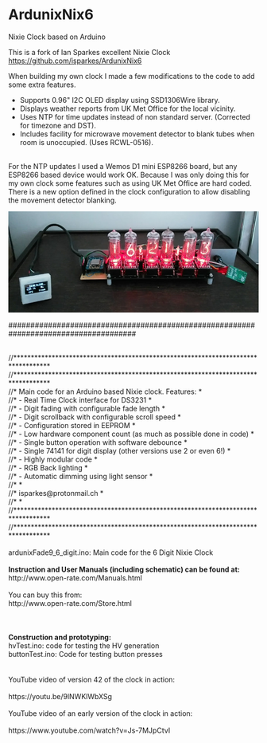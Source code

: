 # ArdunixNix6
Nixie Clock based on Arduino<br>

This is a fork of Ian Sparkes excellent Nixie Clock<br>
https://github.com/isparkes/ArdunixNix6<br>

When building my own clock I made a few modifications to the code to add some extra features.<br>
* Supports 0.96" I2C OLED display using SSD1306Wire library.
* Displays weather reports from UK Met Office for the local vicinity.
* Uses NTP for time updates instead of non standard server. (Corrected for timezone and DST).
* Includes facility for microwave movement detector to blank tubes when room is unoccupied. (Uses RCWL-0516).
<br>
For the NTP updates I used a Wemos D1 mini ESP8266 board, but any ESP8266 based device would work OK.
Because I was only doing this for my own clock some features such as using UK Met Office are hard coded.<br>
There is a new option defined in the clock configuration to allow disabling the movement detector blanking.<br>

![Nixie clock](/images/dereks_nixie.jpg)

#####################################################################################<br>

<br>
//**********************************************************************************<br>
//**********************************************************************************<br>
//* Main code for an Arduino based Nixie clock. Features:                          *<br>
//*  - Real Time Clock interface for DS3231                                        *<br>
//*  - Digit fading with configurable fade length                                  *<br>
//*  - Digit scrollback with configurable scroll speed                             *<br>
//*  - Configuration stored in EEPROM                                              *<br>
//*  - Low hardware component count (as much as possible done in code)             *<br>
//*  - Single button operation with software debounce                              *<br>
//*  - Single 74141 for digit display (other versions use 2 or even 6!)            *<br>
//*  - Highly modular code                                                         *<br>
//*  - RGB Back lighting                                                           *<br>
//*  - Automatic dimming using light sensor                                        *<br>
//*                                                                                *<br>
//*  isparkes@protonmail.ch                                                        *<br>
//*                                                                                *<br>
//**********************************************************************************<br>
//**********************************************************************************<br>
<br>
ardunixFade9_6_digit.ino: Main code for the 6 Digit Nixie Clock<br>
<br>
<strong>Instruction and User Manuals (including schematic) can be found at:</strong>
<br>
    http://www.open-rate.com/Manuals.html<br>
<br>
You can buy this from:
<br>
    http://www.open-rate.com/Store.html<br><br>
<br>
<br>
<strong>Construction and prototyping:</strong><br>
hvTest.ino: code for testing the HV generation<br>
buttonTest.ino: Code for testing button presses<br>
<br>
<br>
YouTube video of version 42 of the clock in action:<br>
<br>
https://youtu.be/9lNWKlWbXSg<br>
<br>
YouTube video of an early version of the clock in action:<br>
<br>
    https://www.youtube.com/watch?v=Js-7MJpCtvI<br>
<br>
